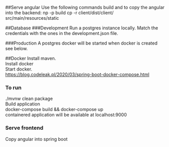 

##Serve angular
Use the following commands build and to copy the angular into the backend:
np -p build
cp -r client/dist/client/ src/main/resources/static


##Database
###Development
Run a postgres instance locally. Match the credentials with the ones in the development.json file. 

###Production 
A postgres docker will be started when docker is created see below. 

##Docker 
Install maven. \
Install docker\
Start docker. \
https://blog.codeleak.pl/2020/03/spring-boot-docker-compose.html

### To run 
./mvnw clean package \
Build application \
docker-compose build && docker-compose up \
containered application will be available at localhost:9000


### Serve frontend 
Copy angular into spring boot
